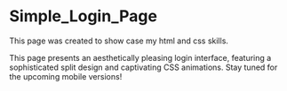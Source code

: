 # Simple_Login_Page
This page was created to show case my html and css skills. 

This page presents an aesthetically pleasing login interface, featuring a sophisticated split design and captivating CSS animations.
Stay tuned for the upcoming mobile versions!
